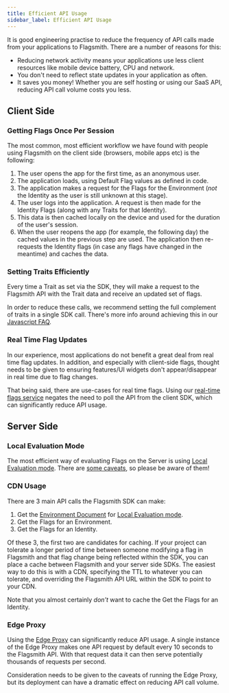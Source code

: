 ```yaml
---
title: Efficient API Usage
sidebar_label: Efficient API Usage
---
```


It is good engineering practise to reduce the frequency of API calls made from your applications to Flagsmith. There are
a number of reasons for this:

- Reducing network activity means your applications use less client resources like mobile device battery, CPU and
  network.
- You don't need to reflect state updates in your application as often.
- It saves you money! Whether you are self hosting or using our SaaS API, reducing API call volume costs you less.

## Client Side

### Getting Flags Once Per Session

The most common, most efficient workflow we have found with people using Flagsmith on the client side (browsers, mobile
apps etc) is the following:

1. The user opens the app for the first time, as an anonymous user.
2. The application loads, using Default Flag values as defined in code.
3. The application makes a request for the Flags for the Environment (_not_ the Identity as the user is still unknown at
   this stage).
4. The user logs into the application. A request is then made for the Identity Flags (along with any Traits for that
   Identity).
5. This data is then cached locally on the device and used for the duration of the user's session.
6. When the user reopens the app (for example, the following day) the cached values in the previous step are used. The
   application then re-requests the Identity flags (in case any flags have changed in the meantime) and caches the data.

### Setting Traits Efficiently

Every time a Trait as set via the SDK, they will make a request to the Flagsmith API with the Trait data and receive an
updated set of flags.

In order to reduce these calls, we recommend setting the full complement of traits in a single SDK call. There's more
info around achieving this in our [Javascript FAQ](/clients/javascript#faqs).

### Real Time Flag Updates

In our experience, most applications do not benefit a great deal from real time flag updates. In addition, and
especially with client-side flags, thought needs to be given to ensuring features/UI widgets don't appear/disappear in
real time due to flag changes.

That being said, there are use-cases for real time flags. Using our
[real-time flags service](/advanced-use/real-time-flags) negates the need to poll the API from the client SDK, which can
significantly reduce API usage.

## Server Side

### Local Evaluation Mode

The most efficient way of evaluating Flags on the Server is using
[Local Evaluation mode](/clients/overview#local-evaluation). There are
[some caveats](/clients/overview#local-evaluation-2), so please be aware of them!

### CDN Usage

There are 3 main API calls the Flagsmith SDK can make:

1. Get the [Environment Document](/clients/overview#the-environment-document) for
   [Local Evaluation mode](/clients/overview#local-evaluation).
2. Get the Flags for an Environment.
3. Get the Flags for an Identity.

Of these 3, the first two are candidates for caching. If your project can tolerate a longer period of time between
someone modifying a flag in Flagsmith and that flag change being reflected within the SDK, you can place a cache between
Flagsmith and your server side SDKs. The easiest way to do this is with a CDN, specifying the TTL to whatever you can
tolerate, and overriding the Flagsmith API URL within the SDK to point to your CDN.

Note that you almost certainly _don't_ want to cache the Get the Flags for an Identity.

### Edge Proxy

Using the [Edge Proxy](/advanced-use/edge-proxy) can significantly reduce API usage. A single instance of the Edge Proxy
makes one API request by default every 10 seconds to the Flagsmith API. With that request data it can then serve
potentially thousands of requests per second.

Consideration needs to be given to the caveats of running the Edge Proxy, but its deployment can have a dramatic effect
on reducing API call volume.
